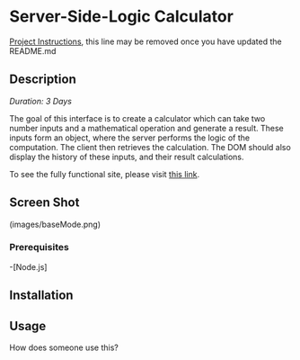 # Server-Side-Logic Calculator

[Project Instructions](./INSTRUCTIONS.md), this line may be removed once you have updated the README.md

## Description

_Duration: 3 Days_


The goal of this interface is to create a calculator which can take two number inputs and a mathematical operation and generate a result. These inputs form an object, where the server performs the logic of the computation. The client then retrieves the calculation. The DOM should also display the history of these inputs, and their result calculations.

To see the fully functional site, please visit [this link](www.url.com).

## Screen Shot

(images/baseMode.png)

### Prerequisites

-[Node.js]

## Installation

## Usage

How does someone use this?
